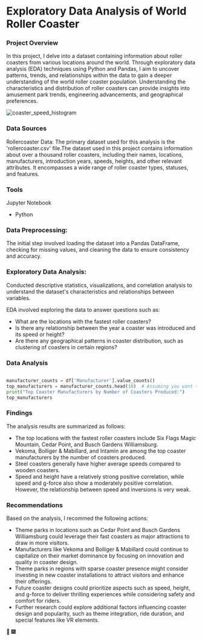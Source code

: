 # Exploratory Data Analysis of World Roller Coaster 

### Project Overview

In this project, I delve into a dataset containing information about roller coasters from various locations around the world. Through exploratory data analysis (EDA) techniques using Python and Pandas, I aim to uncover patterns, trends, and relationships within the data to gain a deeper understanding of the world roller coaster population.
Understanding the characteristics and distribution of roller coasters can provide insights into amusement park trends, engineering advancements, and geographical preferences. 

![coaster_speed_histogram](https://github.com/skpordzih/Exploratory-Data-Analysis-Project-2/assets/163223093/d6de9532-2762-4a44-b6fb-07d3edc52404)



### Data Sources

Rollercoaster Data: The primary dataset used for this analysis is the 'rollercoaster.csv' file.The dataset used in this project contains information about over a thousand roller coasters, including their names, locations, manufacturers, introduction years, speeds, heights, and other relevant attributes. It encompasses a wide range of roller coaster types, statuses, and features.

### Tools

Jupyter Notebook

- Python

  
### Data Preprocessing:

The initial step involved loading the dataset into a Pandas DataFrame, checking for missing values, and cleaning the data to ensure consistency and accuracy.

### Exploratory Data Analysis:

Conducted descriptive statistics, visualizations, and correlation analysis to understand the dataset's characteristics and relationships between variables.

EDA involved exploring the data to answer questions such as:

- What are the locations with the fastest roller coasters?
- Is there any relationship between the year a coaster was introduced and its speed or height?
- Are there any geographical patterns in coaster distribution, such as clustering of coasters in certain regions?

### Data Analysis

```python

manufacturer_counts = df['Manufacturer'].value_counts()
top_manufacturers = manufacturer_counts.head(10)  # Assuming you want the top 10 manufacturers
print("Top Coaster Manufacturers by Number of Coasters Produced:")
top_manufacturers

```

### Findings

The analysis results are summarized as follows:
- The top locations with the fastest roller coasters include Six Flags Magic Mountain, Cedar Point, and Busch Gardens Williamsburg.
- Vekoma, Bolliger & Mabillard, and Intamin are among the top coaster manufacturers by the number of coasters produced.
- Steel coasters generally have higher average speeds compared to wooden coasters.
- Speed and height have a relatively strong positive correlation, while speed and g-force also show a moderately positive correlation. However, the relationship between speed and inversions is very weak.

### Recommendations
Based on the analysis, I recommed the following actions:
- Theme parks in locations such as Cedar Point and Busch Gardens Williamsburg could leverage their fast coasters as major attractions to draw in more visitors.
- Manufacturers like Vekoma and Bolliger & Mabillard could continue to capitalize on their market dominance by focusing on innovation and quality in coaster design.
- Theme parks in regions with sparse coaster presence might consider investing in new coaster installations to attract visitors and enhance their offerings.
- Future coaster designs could prioritize aspects such as speed, height, and g-force to deliver thrilling experiences while considering safety and comfort for riders.
- Further research could explore additional factors influencing coaster design and popularity, such as theme integration, ride duration, and special features like VR elements.

🎢
🎆
